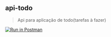 ## api-todo

> Api para aplicação de todo(tarefas à fazer)

[![Run in Postman](https://run.pstmn.io/button.svg)](https://app.getpostman.com/run-collection/f255a5cda22d3310a734)
